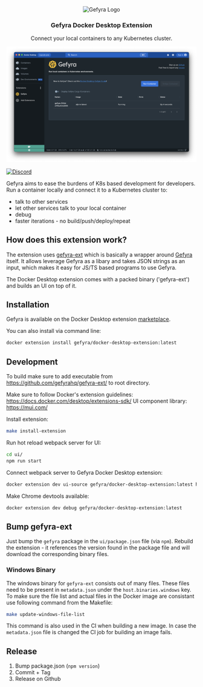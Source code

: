 <div align="center">
    <img src="https://github.com/gefyrahq/gefyra/raw/main/docs/static/img/logo.png" alt="Gefyra Logo"/>
    <h3 align="center">Gefyra Docker Desktop Extension</h3>
    <p align="center">
        Connect your local containers to any Kubernetes cluster.
    </p>
    <img src="https://github.com/gefyrahq/gefyra-docker-desktop-extension/raw/main/assets/screenshot.png" alt="Screenshot Gefyra Docker Desktop Extension"/>
</div>

[![Discord](https://img.shields.io/badge/Discord-%235865F2.svg?style=for-the-badge&logo=discord&logoColor=white)](https://discord.gg/8NTPMVPaKy)

Gefyra aims to ease the burdens of K8s based development for developers.
Run a container locally and connect it to a Kubernetes cluster to:

 - talk to other services
 - let other services talk to your local container
 - debug
 - faster iterations - no build/push/deploy/repeat

 ## How does this extension work?

The extension uses [gefyra-ext](https://github.com/gefyrahq/gefyra-ext) which is basically a wrapper around [Gefyra](https://github.com/gefyrahq/gefyra)
itself. It allows leverage Gefyra as a libary and takes JSON strings as an input, which makes it easy for JS/TS based programs to use Gefyra. 

The Docker Desktop extension comes with a packed binary ('gefyra-ext') and builds an UI on top of it.

## Installation

Gefyra is available on the Docker Desktop extension [marketplace](https://hub.docker.com/extensions/gefyra/docker-desktop-extension).

You can also install via command line:

```bash
docker extension install gefyra/docker-desktop-extension:latest
```

## Development
To build make sure to add executable from https://github.com/gefyrahq/gefyra-ext/ to root directory.

Make sure to follow Docker's extension guidelines: https://docs.docker.com/desktop/extensions-sdk/
UI component library: https://mui.com/

Install extension:

```bash
make install-extension
```

Run hot reload webpack server for UI:
```bash
cd ui/
npm run start
```

Connect webpack server to Gefyra Docker Desktop extension:
```bash
docker extension dev ui-source gefyra/docker-desktop-extension:latest http://localhost:3000
```

Make Chrome devtools available:
```bash
docker extension dev debug gefyra/docker-desktop-extension:latest
```

## Bump gefyra-ext
Just bump the `gefyra` package in the `ui/package.json` file (via `npm`).
Rebuild the extension - it references the version found in the package file and will download
the corresponding binary files.

### Windows Binary
The windows binary for `gefyra-ext` consists out of many files. These files need to be 
present in `metadata.json` under the `host.binaries.windows` key.
To make sure the file list and actual files in the Docker image are consistant use following command from the Makefile:

```sh
make update-windows-file-list
```

This command is also used in the CI when building a new image. 
In case the `metadata.json` file is changed the CI job for building an image fails.

## Release

1. Bump package.json (`npm version`)
2. Commit + Tag
3. Release on Github
